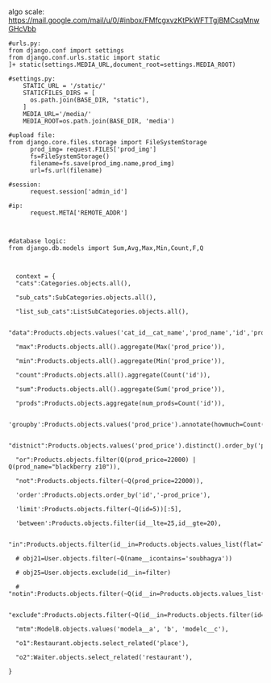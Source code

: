 
algo scale: https://mail.google.com/mail/u/0/#inbox/FMfcgxvzKtPkWFTTgjBMCsqMnwGHcVbb

    #urls.py:
    from django.conf import settings
    from django.conf.urls.static import static
    ]+ static(settings.MEDIA_URL,document_root=settings.MEDIA_ROOT)

    #settings.py:
        STATIC_URL = '/static/'
        STATICFILES_DIRS = [
          os.path.join(BASE_DIR, "static"),
        ]
        MEDIA_URL='/media/'
        MEDIA_ROOT=os.path.join(BASE_DIR, 'media')

    #upload file:
    from django.core.files.storage import FileSystemStorage
          prod_img= request.FILES['prod_img']
          fs=FileSystemStorage()
          filename=fs.save(prod_img.name,prod_img)
          url=fs.url(filename)

    #session:
          request.session['admin_id']

    #ip:
          request.META['REMOTE_ADDR']



    #database logic:
    from django.db.models import Sum,Avg,Max,Min,Count,F,Q



      context = {
      "cats":Categories.objects.all(),

      "sub_cats":SubCategories.objects.all(),

      "list_sub_cats":ListSubCategories.objects.all(),

      "data":Products.objects.values('cat_id__cat_name','prod_name','id','prod_price','prod_img','sub_cat_id__sub_cat_name','list_sub_cat_id__list_sub_cat_name'),

      "max":Products.objects.all().aggregate(Max('prod_price')),

      "min":Products.objects.all().aggregate(Min('prod_price')),

      "count":Products.objects.all().aggregate(Count('id')),

      "sum":Products.objects.all().aggregate(Sum('prod_price')),

      "prods":Products.objects.aggregate(num_prods=Count('id')),

      'groupby':Products.objects.values('prod_price').annotate(howmuch=Count('prod_price')),

      "distnict":Products.objects.values('prod_price').distinct().order_by('prod_price'),

      "or":Products.objects.filter(Q(prod_price=22000) | Q(prod_name="blackberry z10")),

      "not":Products.objects.filter(~Q(prod_price=22000)),

      'order':Products.objects.order_by('id','-prod_price'),

      'limit':Products.objects.filter(~Q(id=5))[:5],

      'between':Products.objects.filter(id__lte=25,id__gte=20),

      "in":Products.objects.filter(id__in=Products.objects.values_list(flat=True)),

      # obj21=User.objects.filter(~Q(name__icontains='soubhagya'))

      # obj25=User.objects.exclude(id__in=filter)

      # "notin":Products.objects.filter(~Q(id__in=Products.objects.values_list(flat=True))),

       "exclude":Products.objects.filter(~Q(id__in=Products.objects.filter(id=22))),

      "mtm":ModelB.objects.values('modela__a', 'b', 'modelc__c'),

      "o1":Restaurant.objects.select_related('place'),

      "o2":Waiter.objects.select_related('restaurant'),

    }


